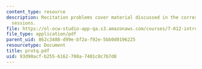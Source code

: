 ```yaml
---
content_type: resource
description: Recitation problems cover material discussed in the corresponding lecture
  sessions.
file: https://ol-ocw-studio-app-qa.s3.amazonaws.com/courses/7-012-introduction-to-biology-fall-2004/93d90acfb2556162708a7401c8c7b7d8_protq.pdf
file_type: application/pdf
parent_uid: 862c3488-d99e-bf2a-f92e-5bb0d0196225
resourcetype: Document
title: protq.pdf
uid: 93d90acf-b255-6162-708a-7401c8c7b7d8
---
```

